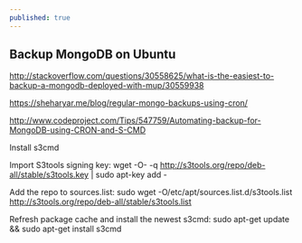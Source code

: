 ```yaml
---
published: true
---
```



## Backup MongoDB on Ubuntu

http://stackoverflow.com/questions/30558625/what-is-the-easiest-to-backup-a-mongodb-deployed-with-mup/30559938

https://sheharyar.me/blog/regular-mongo-backups-using-cron/

http://www.codeproject.com/Tips/547759/Automating-backup-for-MongoDB-using-CRON-and-S-CMD


Install s3cmd

Import S3tools signing key:
	wget -O- -q http://s3tools.org/repo/deb-all/stable/s3tools.key | sudo apt-key add -

Add the repo to sources.list: 
	sudo wget -O/etc/apt/sources.list.d/s3tools.list http://s3tools.org/repo/deb-all/stable/s3tools.list

Refresh package cache and install the newest s3cmd: 
	sudo apt-get update && sudo apt-get install s3cmd

